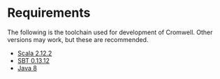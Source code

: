 # Requirements

The following is the toolchain used for development of Cromwell.  Other versions may work, but these are recommended.

* [Scala 2.12.2](http://www.scala-lang.org/news/2.12.1#scala-212-notes)
* [SBT 0.13.12](https://github.com/sbt/sbt/releases/tag/v0.13.12)
* [Java 8](http://www.oracle.com/technetwork/java/javase/overview/java8-2100321.html)